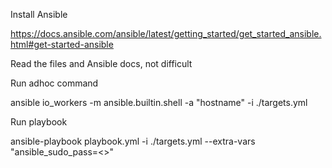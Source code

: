 Install Ansible

https://docs.ansible.com/ansible/latest/getting_started/get_started_ansible.html#get-started-ansible

Read the files and Ansible docs, not difficult

Run adhoc command 

ansible io_workers -m ansible.builtin.shell -a "hostname" -i ./targets.yml

Run playbook

ansible-playbook playbook.yml -i ./targets.yml --extra-vars "ansible_sudo_pass=<<your password >>"
